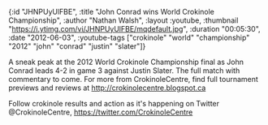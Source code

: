 {:id "JHNPUyUlFBE",
 :title "John Conrad wins World Crokinole Championship",
 :author "Nathan Walsh",
 :layout :youtube,
 :thumbnail "https://i.ytimg.com/vi/JHNPUyUlFBE/mqdefault.jpg",
 :duration "00:05:30",
 :date "2012-06-03",
 :youtube-tags
 ["crokinole"
  "world"
  "championship"
  "2012"
  "john"
  "conrad"
  "justin"
  "slater"]}


A sneak peak at the 2012 World Crokinole Championship final as John Conrad leads 4-2 in game 3 against Justin Slater. The full match with commentary to come. For more from CrokinoleCentre, find full tournament previews and reviews at http://crokinolecentre.blogspot.ca

Follow crokinole results and action as it's happening on Twitter @CrokinoleCentre, https://twitter.com/CrokinoleCentre
